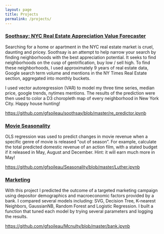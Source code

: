 ```yaml
---
layout: page
title: Projects
permalink: /projects/
---
```


### [Soothsay: NYC Real Estate Appreciation Value Forecaster](https://github.com/gfsoileau/soothsay/blob/master/re_predictor.ipynb)

Searching for a home or apartment in the NYC real estate market is cruel, daunting and pricey. Soothsay is an attempt to help narrow your search by finding neighborhoods with the best appreciation potential. It seeks to find neighborhoods on the cusp of gentrification, buy low / sell high. To find these neighborhoods, I used approximately 9 years of real estate data, Google search term volume and mentions in the NY Times Real Estate section, aggregated into monthly buckets.

I used vector autoregression (VAR) to model my three time series, median price, google trends, nytimes mentions. The results of the prediction were then used to color a D3 choropleth map of every neighborhood in New York City. Happy house hunting!

https://github.com/gfsoileau/soothsay/blob/master/re_predictor.ipynb

### [Movie Seasonality](https://github.com/gfsoileau/Seasonality/blob/master/Luther.ipynb)
OLS regression was used to predict changes in movie revenue when a specific genre of movie is released "out of season”. For example, calculate the total predicted domestic revenue of an action film, with a stated budget if it released in May, August and December. Hint: it will earn much more in May!

https://github.com/gfsoileau/Seasonality/blob/master/Luther.ipynb

### [Marketing](https://github.com/gfsoileau/Mcnulty/blob/master/bank.ipynb)

With this project I predicted the outcome of a targeted marketing campaign using depositor demographics and macroeconomic factors provided by a bank. I compared several models including: SVG, Decision Tree, K-nearest Neighbors, GaussianNB, Random Forest and Logistic Regression. I built a function that tuned each model by trying several parameters and logging the results. 

https://github.com/gfsoileau/Mcnulty/blob/master/bank.ipynb



